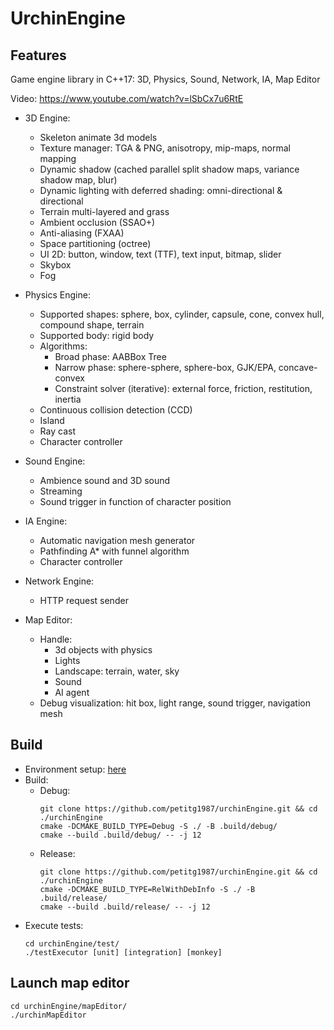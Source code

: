 # UrchinEngine
## Features
Game engine library in C++17: 3D, Physics, Sound, Network, IA, Map Editor

Video: <https://www.youtube.com/watch?v=lSbCx7u6RtE>

* 3D Engine:
  * Skeleton animate 3d models
  * Texture manager: TGA & PNG, anisotropy, mip-maps, normal mapping
  * Dynamic shadow (cached parallel split shadow maps, variance shadow map, blur)
  * Dynamic lighting with deferred shading: omni-directional & directional
  * Terrain multi-layered and grass
  * Ambient occlusion (SSAO+)
  * Anti-aliasing (FXAA)
  * Space partitioning (octree)
  * UI 2D: button, window, text (TTF), text input, bitmap, slider
  * Skybox
  * Fog

* Physics Engine:
  * Supported shapes: sphere, box, cylinder, capsule, cone, convex hull, compound shape, terrain
  * Supported body: rigid body
  * Algorithms:
    * Broad phase: AABBox Tree
    * Narrow phase: sphere-sphere, sphere-box, GJK/EPA, concave-convex
    * Constraint solver (iterative): external force, friction, restitution, inertia
  * Continuous collision detection (CCD)
  * Island
  * Ray cast
  * Character controller

* Sound Engine:
  * Ambience sound and 3D sound
  * Streaming
  * Sound trigger in function of character position

* IA Engine:
  * Automatic navigation mesh generator
  * Pathfinding A* with funnel algorithm
  * Character controller
  
* Network Engine:
  * HTTP request sender
  
* Map Editor:
  * Handle:
    * 3d objects with physics
    * Lights
    * Landscape: terrain, water, sky
    * Sound
    * AI agent
  * Debug visualization: hit box, light range, sound trigger, navigation mesh

## Build
* Environment setup: [here](./DEV.md)
* Build:
  * Debug:
    ```
    git clone https://github.com/petitg1987/urchinEngine.git && cd ./urchinEngine
    cmake -DCMAKE_BUILD_TYPE=Debug -S ./ -B .build/debug/
    cmake --build .build/debug/ -- -j 12
    ```
  * Release:
    ```
    git clone https://github.com/petitg1987/urchinEngine.git && cd ./urchinEngine
    cmake -DCMAKE_BUILD_TYPE=RelWithDebInfo -S ./ -B .build/release/
    cmake --build .build/release/ -- -j 12
    ```
* Execute tests:
    ```
    cd urchinEngine/test/
    ./testExecutor [unit] [integration] [monkey]
    ```

## Launch map editor
```
cd urchinEngine/mapEditor/
./urchinMapEditor
```
